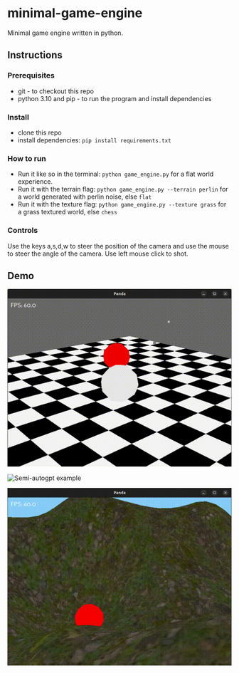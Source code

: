 # minimal-game-engine

Minimal game engine written in python.

## Instructions

### Prerequisites

* git - to checkout this repo
* python 3.10 and pip - to run the program and install dependencies

### Install

* clone this repo
* install dependencies: `pip install requirements.txt`

### How to run

* Run it like so in the terminal: `python game_engine.py` for a flat world experience.
* Run it with the terrain flag: `python game_engine.py --terrain perlin` for a world generated with perlin noise, else `flat`
* Run it with the texture flag: `python game_engine.py --texture grass` for a grass textured world, else `chess`

### Controls

Use the keys a,s,d,w to steer the position of the camera and use the mouse to steer the angle of the camera. Use left mouse click to shot.

## Demo
![Semi-autogpt example](docs/demo.gif)

![Semi-autogpt example](docs/demo2.gif)

![Semi-autogpt example](docs/demo3.gif)